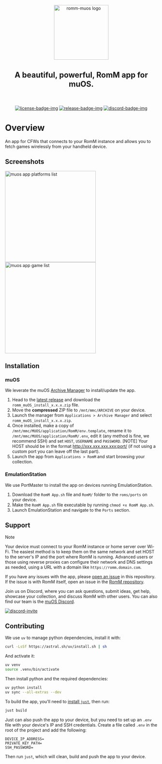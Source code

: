 <!-- trunk-ignore-all(markdownlint/MD033) -->
<!-- trunk-ignore(markdownlint/MD041) -->
<div align="center">

  <img src=".github/resources/isotipo.png" height="180px" width="auto" alt="romm-muos logo">
    <h3 style="font-size: 25px;">
    A beautiful, powerful, RomM app for muOS.
  </h3>

<br>

[![license-badge-img]][license-badge]
[![release-badge-img]][release-badge]
[![discord-badge-img]][discord-badge]

<!-- [![wiki-badge-img]][wiki] -->

  </div>
</div>

# Overview

An app for CFWs that connects to your RomM instance and allows you to fetch games wirelessly from your handheld device.

## Screenshots

<div>
  <img src=".github/resources/platforms.png" height="300px" width="auto" alt="muos app platforms list">
  <img src=".github/resources/gamelist.png" height="300px" width="auto" alt="muos app game list">
</div>

## Installation

### muOS

We leverate the muOS [Archive Manager](https://muos.dev/help/archive) to install/update the app.

1. Head to the [latest release](https://github.com/rommapp/muos-app/releases/latest) and download the `romm_muOS_install_x.x.x.zip` file.
2. Move the **compressed** ZIP file to `/mnt/mmc/ARCHIVE` on your device.
3. Launch the manager from `Applications > Archive Manager` and select `romm_muOS_install_x.x.x.zip`.
4. Once installed, make a copy of `/mnt/mmc/MUOS/application/RomM/env.template`, rename it to `/mnt/mmc/MUOS/application/RomM/.env`, edit it (any method is fine, we recommend SSH) and set `HOST`, `USERNAME` and `PASSWORD`. [NOTE] Your HOST should be in the format http://xxx.xxx.xxx.xxx:port/ (if not using a custom port you can leave off the last part).
5. Launch the app from `Applications > RomM` and start browsing your collection.

### EmulationStation

We use PortMaster to install the app on devices running EmulationStation.

1. Download the `RomM App.sh` file and `RomM/` folder to the `roms/ports` on your device.
2. Make the `RomM App.sh` file executable by running `chmod +x RomM App.sh`.
3. Launch EmulationStation and navigate to the `Ports` section.

## Support

> [!NOTE]
> Your device must connect to your RomM instance or home server over Wi-Fi. The easiest method is to keep them on the same network and set HOST to the server's IP and the port where RomM is running. Advanced users or those using reverse proxies can configure their network and DNS settings as needed, using a URL with a domain like `https://romm.domain.com`.

If you have any issues with the app, please [open an issue](https://github.com/rommapp/muos-app/issues/new) in this repository. If the issue is with RomM itself, open an issue in the [RomM repository](https://github.com/rommapp/romm/issues/new/choose).

Join us on Discord, where you can ask questions, submit ideas, get help, showcase your collection, and discuss RomM with other users. You can also find our team is the [muOS Discord](https://discord.com/invite/muos).

[![discord-invite]][discord-invite-url]

## Contributing

We use `uv` to manage python dependencies, install it with:

```sh
curl -LsSf https://astral.sh/uv/install.sh | sh
```

And activate it:

```sh
uv venv
source .venv/bin/activate
```

Then install python and the required dependencies:

```sh
uv python install
uv sync --all-extras --dev
```

To build the app, you'll need to [install `just`](https://github.com/casey/just?tab=readme-ov-file#packages), then run:

```sh
just build
```

Just can also push the app to your device, but you need to set up an `.env` file with your device's IP and SSH credentials. Create a file called `.env` in the root of the project and add the following:

```env
DEVICE_IP_ADDRESS=
PRIVATE_KEY_PATH=
SSH_PASSWORD=
```

Then run `just`, which will clean, build and push the app to your device.

<!-- Badges -->

[license-badge-img]: https://img.shields.io/github/license/rommapp/muos-app?style=for-the-badge&color=a32d2a
[license-badge]: LICENSE
[release-badge-img]: https://img.shields.io/github/v/release/rommapp/muos-app?style=for-the-badge
[release-badge]: https://github.com/rommapp/muos-app/releases
[discord-badge-img]: https://img.shields.io/badge/discord-7289da?style=for-the-badge
[discord-badge]: https://discord.gg/P5HtHnhUDH

<!-- Links -->

[discord-invite]: https://invidget.switchblade.xyz/P5HtHnhUDH
[discord-invite-url]: https://discord.gg/P5HtHnhUDH
